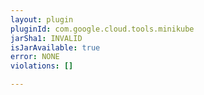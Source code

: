 ```yaml
---
layout: plugin
pluginId: com.google.cloud.tools.minikube
jarSha1: INVALID
isJarAvailable: true
error: NONE
violations: []

---
```

